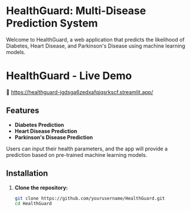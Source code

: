 # HealthGuard: Multi-Disease Prediction System

Welcome to HealthGuard, a web application that predicts the likelihood of Diabetes, Heart Disease, and Parkinson's Disease using machine learning models.

# HealthGuard - Live Demo

🔗 https://healthguard-jgdsga6zedxafqjqsrkscf.streamlit.app/

## Features

- **Diabetes Prediction**
- **Heart Disease Prediction**
- **Parkinson's Disease Prediction**

Users can input their health parameters, and the app will provide a prediction based on pre-trained machine learning models.

## Installation

1. **Clone the repository:**
   ```sh
   git clone https://github.com/yourusername/HealthGuard.git
   cd HealthGuard

